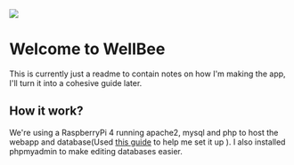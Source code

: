 <img src="https://github.com/j-trueman/WellBee/assets/82833724/3a63caff-1a75-45d7-9642-6838b9520fce">

# Welcome to WellBee
This is currently just a readme to contain notes on how I'm making the app, I'll turn it into a cohesive guide later.

## How it work?
We're using a RaspberryPi 4 running apache2, mysql and php to host the webapp and database(Used [this guide](https://www.instructables.com/Installing-LAMP-Linux-Apache-MySQL-PHP-on-a-Raspbe/) to help me set it up ). I also installed phpmyadmin to make editing databases easier.
